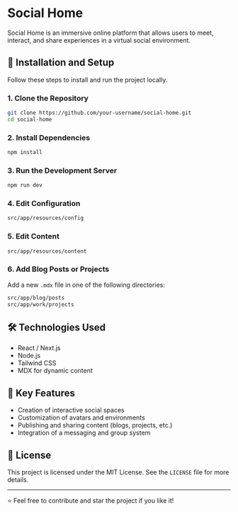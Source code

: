 # Social Home

Social Home is an immersive online platform that allows users to meet, interact, and share experiences in a virtual social environment.

## 🚀 Installation and Setup

Follow these steps to install and run the project locally.

### 1. Clone the Repository
```sh
git clone https://github.com/your-username/social-home.git
cd social-home
```

### 2. Install Dependencies
```sh
npm install
```

### 3. Run the Development Server
```sh
npm run dev
```

### 4. Edit Configuration
```sh
src/app/resources/config
```

### 5. Edit Content
```sh
src/app/resources/content
```

### 6. Add Blog Posts or Projects
Add a new `.mdx` file in one of the following directories:
```sh
src/app/blog/posts
src/app/work/projects
```

## 🛠 Technologies Used
- React / Next.js
- Node.js
- Tailwind CSS
- MDX for dynamic content

## 📌 Key Features
- Creation of interactive social spaces
- Customization of avatars and environments
- Publishing and sharing content (blogs, projects, etc.)
- Integration of a messaging and group system

## 📄 License
This project is licensed under the MIT License. See the `LICENSE` file for more details.

---

⭐ Feel free to contribute and star the project if you like it!

